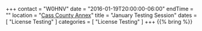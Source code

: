 +++
contact = "W0HNV"
date = "2016-01-19T20:00:00-06:00"
endTime = ""
location = "[Cass County Annex](/places/cass-county-annex/)"
title = "January Testing Session"
dates = [ "License Testing" ]
categories = [ "License Testing" ]
+++
{{% bring %}}
